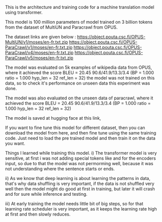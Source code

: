 This is the architecture and training code for a machine translation model using transformer. 

This model is 100 million parameters of model trained on 3 billion tokens from the dataset of MultiUN and Paracrawl from OPUS.

The dataset links are given below : 
https://object.pouta.csc.fi/OPUS-MultiUN/v1/moses/en-fr.txt.zip
https://object.pouta.csc.fi/OPUS-ParaCrawl/v1/moses/en-fr.txt.zip
https://object.pouta.csc.fi/OPUS-ParaCrawl/v4/moses/en-fr.txt.zip
https://object.pouta.csc.fi/OPUS-ParaCrawl/v5/moses/en-fr.txt.zip

The model was evaluated on 5k examples of wikipedia data from OPUS,
where it achieved the score BLEU = 20.45 90.6/41.9/13.3/3.4 (BP = 1.000 ratio = 1.000 hyp_len = 32 ref_len = 32)
the model was not trained on this data, so to check it's performance on unseen data this experiment was done.

The model was also evaluated on the unseen data of paracrawl, 
where it achieved the score BLEU = 20.45 90.6/41.9/13.3/3.4 (BP = 1.000 ratio = 1.000 hyp_len = 32 ref_len = 32)

The model is saved at hugging face at this link, 

If you want to fine tune this model for different dataset, then you can download the model from here, and then fine tune using the same training code. Just need to load the pre trained model and then train it on the data you want. 

Things I learned while training this model.
i) The transformer model is very sensitive, at first i was not adding special tokens like <sos> and <eos> for the encoders input,
   so due to that the model was not permorming well, because it was not understanding where the sentence starts or ends.

ii) As we know that deep learning is about learning the patterns in data, that's why data shuffling is very important, if the data is 
    not shuffled very well then the model might do good at first in training, but later it will crash and for sure while inference and
    testing.

iii) At early training the model needs little bit of big steps, so for that learning rate scheduler is very important, as it keeps the      learning rate high at first and then slowly reduces. 
